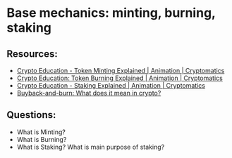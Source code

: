 # Base mechanics: minting, burning, staking

## Resources:

* [Crypto Education - Token Minting Explained | Animation | Cryptomatics](https://www.youtube.com/watch?v=EhTNVkZ_J74)
* [Crypto Education: Token Burning Explained | Animation | Cryptomatics](https://www.youtube.com/watch?v=YkC6yoOOq2I)
* [Crypto Education - Staking Explained | Animation | Cryptomatics](https://www.youtube.com/watch?v=ALEMhA82UoU)
* [Buyback-and-burn: What does it mean in crypto?](https://cointelegraph.com/explained/buyback-and-burn-what-does-it-mean-in-crypto)


## Questions:

* What is Minting?
* What is Burning?
* What is Staking? What is main purpose of staking?
